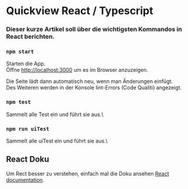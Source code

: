 # Quickview React / Typescript

### Dieser kurze Artikel soll über die wichtigsten Kommandos in React berichten.

### `npm start`

Starten die App.\
Öffne [http://localhost:3000](http://localhost:3000) um es im Browser anzuzeigen.

Die Seite lädt dann automatisch neu, wenn man Änderungen einfügt.\
Des Weiteren werden in der Konsole lint-Errors (Code Qualiti) angezeigt.

### `npm test`

Sammelt alle Test ein und führt sie aus.\

### `npm run uiTest`

Sammelt alle uiTest ein und führt sie aus.\

## React Doku

Um Rect besser zu verstehen, einfach mal die Doku ansehen [React documentation](https://reactjs.org/).
